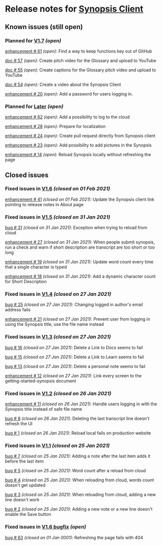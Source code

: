 # Release notes for [Synopsis Client](https://github.com/lbugnion/ms-glossary-app/projects/1)

## Known issues (still open)

### Planned for [V1.7](https://github.com/lbugnion/ms-glossary-app/milestone/12) *(open)*

[enhancement # 61](https://github.com/lbugnion/ms-glossary-app/issues/61) *(open)*: Find a way to keep functions key out of GitHub

[doc # 57](https://github.com/lbugnion/ms-glossary-app/issues/57) *(open)*: Create pitch video for the Glossary and upload to YouTube

[doc # 55](https://github.com/lbugnion/ms-glossary-app/issues/55) *(open)*: Create captions for the Glossary pitch video and upload to YouTube

[doc # 54](https://github.com/lbugnion/ms-glossary-app/issues/54) *(open)*: Create a video about the Synopsis Client

[enhancement # 20](https://github.com/lbugnion/ms-glossary-app/issues/20) *(open)*: Add a password for users logging in.

### Planned for [Later](https://github.com/lbugnion/ms-glossary-app/milestone/8) *(open)*

[enhancement # 62](https://github.com/lbugnion/ms-glossary-app/issues/62) *(open)*: Add a possibility to log to the cloud

[enhancement # 28](https://github.com/lbugnion/ms-glossary-app/issues/28) *(open)*: Prepare for localization

[enhancement # 24](https://github.com/lbugnion/ms-glossary-app/issues/24) *(open)*: Create pull request directly from Synopsis client

[enhancement # 23](https://github.com/lbugnion/ms-glossary-app/issues/23) *(open)*: Add possibility to add pictures in the Synopsis

[enhancement # 14](https://github.com/lbugnion/ms-glossary-app/issues/14) *(open)*: Reload Synopsis locally without refreshing the page

## Closed issues

### Fixed issues in [V1.6](https://github.com/lbugnion/ms-glossary-app/milestone/11) *(closed on 01 Feb 2021)*

[enhancement # 41](https://github.com/lbugnion/ms-glossary-app/issues/41) *(closed on 01 Feb 2021)*: Update the Synopsis client link pointing to release notes in About page

### Fixed issues in [V1.5](https://github.com/lbugnion/ms-glossary-app/milestone/7) *(closed on 31 Jan 2021)*

[bug # 31](https://github.com/lbugnion/ms-glossary-app/issues/31) *(closed on 31 Jan 2021)*: Exception when trying to reload from cloud

[enhancement # 27](https://github.com/lbugnion/ms-glossary-app/issues/27) *(closed on 31 Jan 2021)*: When people submit synopsis, run a check and warn if short description are transcript are too short or too long

[enhancement # 19](https://github.com/lbugnion/ms-glossary-app/issues/19) *(closed on 31 Jan 2021)*: Update word count every time that a single character is typed

[enhancement # 18](https://github.com/lbugnion/ms-glossary-app/issues/18) *(closed on 31 Jan 2021)*: Add a dynamic character count for Short Description

### Fixed issues in [V1.4](https://github.com/lbugnion/ms-glossary-app/milestone/6) *(closed on 27 Jan 2021)*

[bug # 25](https://github.com/lbugnion/ms-glossary-app/issues/25) *(closed on 27 Jan 2021)*: Changing logged in author's email address fails

[enhancement # 21](https://github.com/lbugnion/ms-glossary-app/issues/21) *(closed on 27 Jan 2021)*: Prevent user from logging in using the Synopsis title, use the file name instead

### Fixed issues in [V1.3](https://github.com/lbugnion/ms-glossary-app/milestone/5) *(closed on 27 Jan 2021)*

[bug # 16](https://github.com/lbugnion/ms-glossary-app/issues/16) *(closed on 27 Jan 2021)*: Delete a Link to Docs seems to fail

[bug # 15](https://github.com/lbugnion/ms-glossary-app/issues/15) *(closed on 27 Jan 2021)*: Delete a Link to Learn seems to fail

[bug # 13](https://github.com/lbugnion/ms-glossary-app/issues/13) *(closed on 27 Jan 2021)*: Delete a personal note seems to fail

[enhancement # 12](https://github.com/lbugnion/ms-glossary-app/issues/12) *(closed on 27 Jan 2021)*: Link every screen to the getting-started-synopsis document

### Fixed issues in [V1.2](https://github.com/lbugnion/ms-glossary-app/milestone/4) *(closed on 26 Jan 2021)*

[enhancement # 11](https://github.com/lbugnion/ms-glossary-app/issues/11) *(closed on 26 Jan 2021)*: Handle users logging in with the Synopsis title instead of safe file name

[bug # 8](https://github.com/lbugnion/ms-glossary-app/issues/8) *(closed on 26 Jan 2021)*: Deleting the last transcript line doesn't refresh the UI

[bug # 1](https://github.com/lbugnion/ms-glossary-app/issues/1) *(closed on 26 Jan 2021)*: Reload local fails on production website

### Fixed issues in [V1.1](https://github.com/lbugnion/ms-glossary-app/milestone/2) *(closed on 25 Jan 2021)*

[bug # 7](https://github.com/lbugnion/ms-glossary-app/issues/7) *(closed on 25 Jan 2021)*: Adding a note after the last item adds it before the last item

[bug # 5](https://github.com/lbugnion/ms-glossary-app/issues/5) *(closed on 25 Jan 2021)*: Word count after a reload from cloud

[bug # 4](https://github.com/lbugnion/ms-glossary-app/issues/4) *(closed on 25 Jan 2021)*: When reloading from cloud, words count doesn't get updated

[bug # 3](https://github.com/lbugnion/ms-glossary-app/issues/3) *(closed on 25 Jan 2021)*: When reloading from cloud, adding a new line doesn't work

[bug # 2](https://github.com/lbugnion/ms-glossary-app/issues/2) *(closed on 25 Jan 2021)*: Adding a new note or a new line doesn't enable the Save button

### Fixed issues in [V1.6 bugfix](https://github.com/lbugnion/ms-glossary-app/milestone/13) *(open)*

[bug # 63](https://github.com/lbugnion/ms-glossary-app/issues/63) *(closed on 01 Jan 0001)*: Refreshing the page fails with 404

